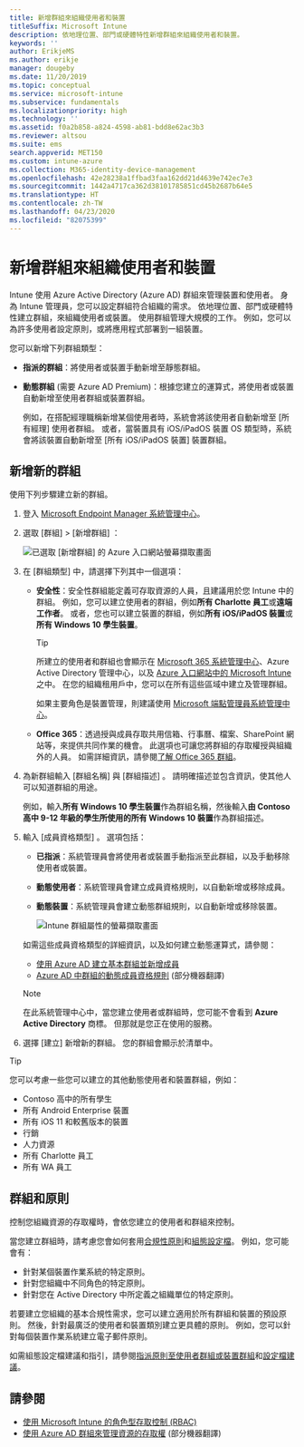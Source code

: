```yaml
---
title: 新增群組來組織使用者和裝置
titleSuffix: Microsoft Intune
description: 依地理位置、部門或硬體特性新增群組來組織使用者和裝置。
keywords: ''
author: ErikjeMS
ms.author: erikje
manager: dougeby
ms.date: 11/20/2019
ms.topic: conceptual
ms.service: microsoft-intune
ms.subservice: fundamentals
ms.localizationpriority: high
ms.technology: ''
ms.assetid: f0a2b858-a824-4598-ab81-bdd8e62ac3b3
ms.reviewer: altsou
ms.suite: ems
search.appverid: MET150
ms.custom: intune-azure
ms.collection: M365-identity-device-management
ms.openlocfilehash: 42e28238a1ffbad3faa162dd21d4639e742ec7e3
ms.sourcegitcommit: 1442a4717ca362d38101785851cd45b2687b64e5
ms.translationtype: HT
ms.contentlocale: zh-TW
ms.lasthandoff: 04/23/2020
ms.locfileid: "82075399"
---
```

# <a name="add-groups-to-organize-users-and-devices"></a>新增群組來組織使用者和裝置

Intune 使用 Azure Active Directory (Azure AD) 群組來管理裝置和使用者。 身為 Intune 管理員，您可以設定群組符合組織的需求。 依地理位置、部門或硬體特性建立群組，來組織使用者或裝置。 使用群組管理大規模的工作。 例如，您可以為許多使用者設定原則，或將應用程式部署到一組裝置。

您可以新增下列群組類型：

- **指派的群組**：將使用者或裝置手動新增至靜態群組。 
- **動態群組** (需要 Azure AD Premium)：根據您建立的運算式，將使用者或裝置自動新增至使用者群組或裝置群組。

  例如，在搭配經理職稱新增某個使用者時，系統會將該使用者自動新增至 [所有經理]  使用者群組。 或者，當裝置具有 iOS/iPadOS 裝置 OS 類型時，系統會將該裝置自動新增至 [所有 iOS/iPadOS 裝置]  裝置群組。

## <a name="add-a-new-group"></a>新增新的群組

使用下列步驟建立新的群組。

1. 登入 [Microsoft Endpoint Manager 系統管理中心](https://go.microsoft.com/fwlink/?linkid=2109431)。
2. 選取 [群組]   > [新增群組]  ：

   ![已選取 [新增群組] 的 Azure 入口網站螢幕擷取畫面](./media/groups-add/groups-add-new.png)

3. 在 [群組類型]  中，請選擇下列其中一個選項：

    - **安全性**：安全性群組能定義可存取資源的人員，且建議用於您 Intune 中的群組。 例如，您可以建立使用者的群組，例如**所有 Charlotte 員工**或**遠端工作者**。 或者，您也可以建立裝置的群組，例如**所有 iOS/iPadOS 裝置**或**所有 Windows 10 學生裝置**。

        > [!TIP]
        > 所建立的使用者和群組也會顯示在 [Microsoft 365 系統管理中心](https://admin.microsoft.com)、Azure Active Directory 管理中心，以及 [Azure 入口網站中的 Microsoft Intune](https://go.microsoft.com/fwlink/?linkid=2090973) 之中。 在您的組織租用戶中，您可以在所有這些區域中建立及管理群組。
        >
        > 如果主要角色是裝置管理，則建議使用 [Microsoft 端點管理員系統管理中心](https://go.microsoft.com/fwlink/?linkid=2109431)。

    - **Office 365**：透過授與成員存取共用信箱、行事曆、檔案、SharePoint 網站等，來提供共同作業的機會。 此選項也可讓您將群組的存取權授與組織外的人員。 如需詳細資訊，請參閱[了解 Office 365 群組](https://support.office.com/article/learn-about-office-365-groups-b565caa1-5c40-40ef-9915-60fdb2d97fa2)。

4. 為新群組輸入 [群組名稱]  與 [群組描述]  。 請明確描述並包含資訊，使其他人可以知道群組的用途。

    例如，輸入**所有 Windows 10 學生裝置**作為群組名稱，然後輸入**由 Contoso 高中 9-12 年級的學生所使用的所有 Windows 10 裝置**作為群組描述。

5. 輸入 [成員資格類型]  。 選項包括：

    - **已指派**：系統管理員會將使用者或裝置手動指派至此群組，以及手動移除使用者或裝置。
    - **動態使用者**：系統管理員會建立成員資格規則，以自動新增或移除成員。
    - **動態裝置**：系統管理員會建立動態群組規則，以自動新增或移除裝置。

        ![Intune 群組屬性的螢幕擷取畫面](./media/groups-add/groups-add-properties.png)

    如需這些成員資格類型的詳細資訊，以及如何建立動態運算式，請參閱：

    - [使用 Azure AD 建立基本群組並新增成員](https://docs.microsoft.com/azure/active-directory/fundamentals/active-directory-groups-create-azure-portal)
    - [Azure AD 中群組的動態成員資格規則](https://docs.microsoft.com/azure/active-directory/users-groups-roles/groups-dynamic-membership) \(部分機器翻譯\)

    > [!NOTE]
    > 在此系統管理中心中，當您建立使用者或群組時，您可能不會看到 **Azure Active Directory** 商標。 但那就是您正在使用的服務。

6. 選擇 [建立]  新增新的群組。 您的群組會顯示於清單中。

> [!TIP]
> 您可以考慮一些您可以建立的其他動態使用者和裝置群組，例如：
>
> - Contoso 高中的所有學生
> - 所有 Android Enterprise 裝置
> - 所有 iOS 11 和較舊版本的裝置
> - 行銷
> - 人力資源
> - 所有 Charlotte 員工
> - 所有 WA 員工

## <a name="groups-and-policies"></a>群組和原則

控制您組織資源的存取權時，會依您建立的使用者和群組來控制。

當您建立群組時，請考慮您會如何套用[合規性原則](../protect/device-compliance-get-started.md)和[組態設定檔](../configuration/device-profiles.md)。 例如，您可能會有：

- 針對某個裝置作業系統的特定原則。
- 針對您組織中不同角色的特定原則。
- 針對您在 Active Directory 中所定義之組織單位的特定原則。

若要建立您組織的基本合規性需求，您可以建立適用於所有群組和裝置的預設原則。 然後，針對最廣泛的使用者和裝置類別建立更具體的原則。 例如，您可以針對每個裝置作業系統建立電子郵件原則。

如需組態設定檔建議和指引，請參閱[指派原則至使用者群組或裝置群組](../configuration/device-profile-assign.md#user-groups-vs-device-groups)和[設定檔建議](../configuration/device-profile-create.md#recommendations)。

## <a name="see-also"></a>請參閱

- [使用 Microsoft Intune 的角色型存取控制 (RBAC)](role-based-access-control.md)
- [使用 Azure AD 群組來管理資源的存取權](https://docs.microsoft.com/azure/active-directory/active-directory-manage-groups) \(部分機器翻譯\)
